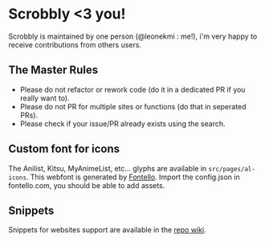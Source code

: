 # Scrobbly <3 you!

Scrobbly is maintained by one person (@leonekmi : me!), i'm very happy to receive contributions from others users.

## The Master Rules

- Please do not refactor or rework code (do it in a dedicated PR if you really want to).
- Please do not PR for multiple sites or functions (do that in seperated PRs).
- Please check if your issue/PR already exists using the search.

## Custom font for icons

The Anilist, Kitsu, MyAnimeList, etc... glyphs are available in `src/pages/al-icons`. This webfont is generated by [Fontello](https://fontello.com). Import the config.json in fontello.com, you should be able to add assets.

## Snippets

Snippets for websites support are available in the [repo wiki](https://github.com/leonekmi/scrobbly/wiki).
